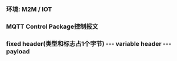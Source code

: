 ### 环境: M2M / IOT
### MQTT Control Package控制报文
### fixed header(类型和标志占1个字节) --- variable header --- payload
### 
### 